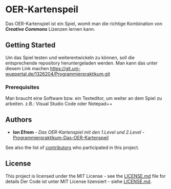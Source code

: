 # OER-Kartenspeil

Das OER-Kartenspiel ist ein Spiel, womit man die richtige Kombination von <b><i>Creative Commons</i></b> Lizenzen lernen kann.

## Getting Started

Um das Spiel testen und weiterentwickeln zu können, soll die entsprechende repository heruntergeladen werden.
Man kann das unter diesem Link machen https://git.uni-wuppertal.de/1326204/Programmierpraktikum.git

### Prerequisites

Man braucht eine Software bzw. ein Texteditor, um weiter an dem Spiel zu arbeiten.
z.B.: Visual Studio Code oder Notepad++

## Authors

* **Ion Efrem** - *Das OER-Kartenspiel mit den 1.Level und 2.Level* - [Programmierpraktikum-Das-OER-Kartenspeil](https://github.com/ion1606le/Programmierpraktikum.git)

See also the list of [contributors](https://github.com/your/project/contributors) who participated in this project.

## License

This project is licensed under the MIT License - see the [LICENSE.md](LICENSE.md) file for details
Der Code ist unter MIT License lizensiert - siehe [LICENSE.md](LICENSE.md).

